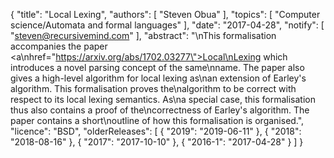 {
    "title": "Local Lexing",
    "authors": [
        "Steven Obua"
    ],
    "topics": [
        "Computer science/Automata and formal languages"
    ],
    "date": "2017-04-28",
    "notify": [
        "steven@recursivemind.com"
    ],
    "abstract": "\nThis formalisation accompanies the paper <a\nhref=\"https://arxiv.org/abs/1702.03277\">Local\nLexing</a> which introduces a novel parsing concept of the same\nname. The paper also gives a high-level algorithm for local lexing as\nan extension of Earley's algorithm. This formalisation proves the\nalgorithm to be correct with respect to its local lexing semantics. As\na special case, this formalisation thus also contains a proof of the\ncorrectness of Earley's algorithm. The paper contains a short\noutline of how this formalisation is organised.",
    "licence": "BSD",
    "olderReleases": [
        {
            "2019": "2019-06-11"
        },
        {
            "2018": "2018-08-16"
        },
        {
            "2017": "2017-10-10"
        },
        {
            "2016-1": "2017-04-28"
        }
    ]
}